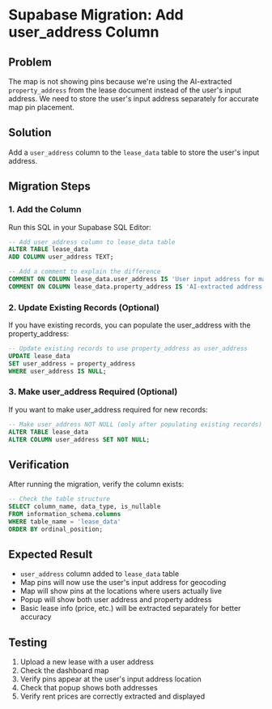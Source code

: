# Supabase Migration: Add user_address Column

## Problem
The map is not showing pins because we're using the AI-extracted `property_address` from the lease document instead of the user's input address. We need to store the user's input address separately for accurate map pin placement.

## Solution
Add a `user_address` column to the `lease_data` table to store the user's input address.

## Migration Steps

### 1. Add the Column
Run this SQL in your Supabase SQL Editor:

```sql
-- Add user_address column to lease_data table
ALTER TABLE lease_data 
ADD COLUMN user_address TEXT;

-- Add a comment to explain the difference
COMMENT ON COLUMN lease_data.user_address IS 'User input address for map pins';
COMMENT ON COLUMN lease_data.property_address IS 'AI-extracted address from lease document';
```

### 2. Update Existing Records (Optional)
If you have existing records, you can populate the user_address with the property_address:

```sql
-- Update existing records to use property_address as user_address
UPDATE lease_data 
SET user_address = property_address 
WHERE user_address IS NULL;
```

### 3. Make user_address Required (Optional)
If you want to make user_address required for new records:

```sql
-- Make user_address NOT NULL (only after populating existing records)
ALTER TABLE lease_data 
ALTER COLUMN user_address SET NOT NULL;
```

## Verification
After running the migration, verify the column exists:

```sql
-- Check the table structure
SELECT column_name, data_type, is_nullable 
FROM information_schema.columns 
WHERE table_name = 'lease_data' 
ORDER BY ordinal_position;
```

## Expected Result
- `user_address` column added to `lease_data` table
- Map pins will now use the user's input address for geocoding
- Map will show pins at the locations where users actually live
- Popup will show both user address and property address
- Basic lease info (price, etc.) will be extracted separately for better accuracy

## Testing
1. Upload a new lease with a user address
2. Check the dashboard map
3. Verify pins appear at the user's input address location
4. Check that popup shows both addresses
5. Verify rent prices are correctly extracted and displayed
